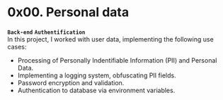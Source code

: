 # 0x00. Personal data
**`Back-end`**  **`Authentification`**<br>
In this project, I worked with user data, implementing the following use cases:
- Processing of Personally Indentifiable Information (PII) and Personal Data.
- Implementing a logging system, obfuscating PII fields.
- Password encryption and validation.
- Authentication to database via environment variables.
